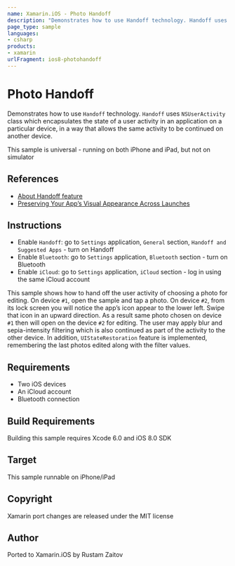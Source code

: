 ```yaml
---
name: Xamarin.iOS - Photo Handoff
description: "Demonstrates how to use Handoff technology. Handoff uses NSUserActivity class which encapsulates the state of a user activity in an application #ios8"
page_type: sample
languages:
- csharp
products:
- xamarin
urlFragment: ios8-photohandoff
---
```

# Photo Handoff

Demonstrates how to use `Handoff` technology. `Handoff` uses `NSUserActivity` class which encapsulates the state of a user activity in an application on a particular device, in a way that allows the same activity to be continued on another device.

This sample is universal - running on both iPhone and iPad, but not on simulator

## References

* [About Handoff feature](https://developer.apple.com/videos/wwdc/2014/?id=219)
* [Preserving Your App’s Visual Appearance Across Launches](https://developer.apple.com/library/ios/documentation/iPhone/Conceptual/iPhoneOSProgrammingGuide/StrategiesforImplementingYourApp/StrategiesforImplementingYourApp.html#//apple_ref/doc/uid/TP40007072-CH5-SW2)

## Instructions

* Enable `Handoff`: go to `Settings` application, `General` section, `Handoff and Suggested Apps` - turn on Handoff
* Enable `Bluetooth`: go to `Settings` application, `Bluetooth` section - turn on Bluetooth
* Enable `iCloud`: go to `Settings` application, `iCloud` section - log in using the same iCloud account

This sample shows how to hand off the user activity of choosing a photo for editing. On device `#1`, open the sample and tap a photo. On device `#2`, from its lock screen you will notice the app’s icon appear to the lower left. Swipe that icon in an upward direction. As a result same photo chosen on device `#1` then will open on the device `#2` for editing.  The user may apply blur and sepia-intensity filtering which is also continued as part of the activity to the other device.  In addition, `UIStateRestoration` feature is implemented, remembering the last photos edited along with the filter values.

## Requirements


* Two iOS devices
* An iCloud account
* Bluetooth connection

## Build Requirements

Building this sample requires Xcode 6.0 and iOS 8.0 SDK

## Target

This sample runnable on iPhone/iPad

## Copyright

Xamarin port changes are released under the MIT license

## Author

Ported to Xamarin.iOS by Rustam Zaitov
